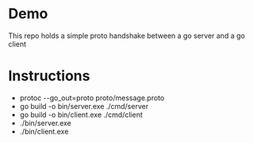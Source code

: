 # Demo
This repo holds a simple proto handshake between a go server and a go client

# Instructions

- protoc --go_out=proto proto/message.proto
- go build -o bin/server.exe ./cmd/server
- go build -o bin/client.exe ./cmd/client
- ./bin/server.exe
- ./bin/client.exe
